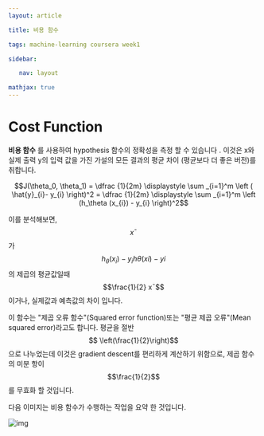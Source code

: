 ```yaml
---
layout: article

title: 비용 함수

tags: machine-learning coursera week1

sidebar:

​	nav: layout

mathjax: true
---
```




# Cost Function

**비용 함수** 를 사용하여 hypothesis 함수의 정확성을 측정 할 수 있습니다 . 이것은 x와 실제 출력 y의 입력 값을 가진 가설의 모든 결과의 평균 차이 (평균보다 더 좋은 버전)를 취합니다. 

$$J(\theta_0, \theta_1) = \dfrac {1}{2m} \displaystyle \sum _{i=1}^m \left ( \hat{y}_{i}- y_{i} \right)^2 = \dfrac {1}{2m} \displaystyle \sum _{i=1}^m \left (h_\theta (x_{i}) - y_{i} \right)^2$$

이를 분석해보면, $$x¯$$가 $$h_\theta (x_{i}) - y_{i}hθ(xi)−yi$$ 의 제곱의 평균값일때 $$\frac{1}{2} x¯$$ 이거나, 실제값과 예측값의 차이 입니다.

이 함수는 "제곱 오류 함수"(Squared error function)또는 "평균 제곱 오류"(Mean squared error)라고도 합니다. 평균을 절반$$ \left(\frac{1}{2}\right)$$으로 나누었는데 이것은 gradient descent를 편리하게 계산하기 위함으로, 제곱 함수의 미분 항이$$\frac{1}{2}$$ 를 무효화 할 것입니다. 

다음 이미지는 비용 함수가 수행하는 작업을 요약 한 것입니다. 

![img](https://d3c33hcgiwev3.cloudfront.net/imageAssetProxy.v1/R2YF5Lj3EeajLxLfjQiSjg_110c901f58043f995a35b31431935290_Screen-Shot-2016-12-02-at-5.23.31-PM.png?expiry=1557705600000&hmac=_dEVTgO9i7IgmXvcUtC-TPs_LKrsW8PogHSlRMTvlEU)

 

